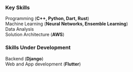 ### Key Skills
Programming  (<strong>C++, Python, Dart, Rust</strong>)  
Machine Learning  (<strong>Neural Networks, Ensemble Learning</strong>)  
Data Analysis  
Solution Architecture  (<strong>AWS</strong>)  

### Skills Under Development
Backend  (<strong>Django</strong>)  
Web and App development  (<strong>Flutter</strong>)  
